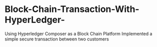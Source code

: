 # Block-Chain-Transaction-With-HyperLedger-
Using Hyperledger Composer as a Block Chain Platform Implemented a simple secure transaction between two customers
